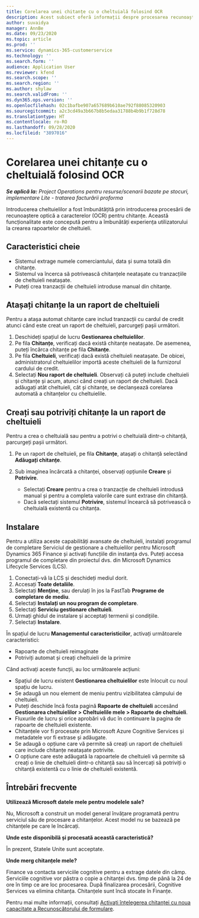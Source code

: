 ```yaml
---
title: Corelarea unei chitanțe cu o cheltuială folosind OCR
description: Acest subiect oferă informații despre procesarea recunoașterii optice a caracterelor (OCR) pentru chitanțe.
author: suvaidya
manager: AnnBe
ms.date: 09/23/2020
ms.topic: article
ms.prod: ''
ms.service: dynamics-365-customerservice
ms.technology: ''
ms.search.form: ''
audience: Application User
ms.reviewer: kfend
ms.search.scope: ''
ms.search.region: ''
ms.author: shylaw
ms.search.validFrom: ''
ms.dyn365.ops.version: ''
ms.openlocfilehash: 02c1bafbe907a657689b610ae792f88085320903
ms.sourcegitcommit: a2c3cd49a3b667b8b5edaa31788b4b9b1f728d78
ms.translationtype: HT
ms.contentlocale: ro-RO
ms.lasthandoff: 09/28/2020
ms.locfileid: "3897016"
---
```

# <a name="match-a-receipt-to-an-expense-using-ocr"></a>Corelarea unei chitanțe cu o cheltuială folosind OCR

_**Se aplică la:** Project Operations pentru resurse/scenarii bazate pe stocuri, implementare Lite - tratarea facturării proforma_

Introducerea cheltuielilor a fost îmbunătățită prin introducerea procesării de recunoaștere optică a caracterelor (OCR) pentru chitanțe. Această funcționalitate este concepută pentru a îmbunătăți experiența utilizatorului la crearea rapoartelor de cheltuieli.

## <a name="key-features"></a>Caracteristici cheie

- Sistemul extrage numele comerciantului, data și suma totală din chitanțe.
- Sistemul va încerca să potrivească chitanțele neatașate cu tranzacțiile de cheltuieli neatașate.
- Puteți crea tranzacții de cheltuieli introduse manual din chitanțe.

## <a name="attach-receipts-to-an-expense-report"></a>Atașați chitanțe la un raport de cheltuieli

Pentru a atașa automat chitanțe care includ tranzacții cu cardul de credit atunci când este creat un raport de cheltuieli, parcurgeți pașii următori.

  1. Deschideți spațiul de lucru **Gestionarea cheltuielilor**.
  2. Pe fila **Chitanțe**, verificați dacă există chitanțe neatașate. De asemenea, puteți încărca chitanțe pe fila **Chitanțe**.
  3. Pe fila **Cheltuieli**, verificați dacă există cheltuieli neatașate. De obicei, administratorul cheltuielilor importă aceste cheltuieli de la furnizorul cardului de credit.
  4. Selectați **Nou raport de cheltuieli**. Observați că puteți include cheltuieli și chitanțe și acum, atunci când creați un raport de cheltuieli. Dacă adăugați atât cheltuieli, cât și chitanțe, se declanșează corelarea automată a chitanțelor cu cheltuielile.

## <a name="create-or-match-receipts-to-an-expense-report"></a>Creați sau potriviți chitanțe la un raport de cheltuieli
Pentru a crea o cheltuială sau pentru a potrivi o cheltuială dintr-o chitanță, parcurgeți pașii următori.

  1. Pe un raport de cheltuieli, pe fila **Chitanțe**, atașați o chitanță selectând **Adăugați chitanțe**.
  2. Sub imaginea încărcată a chitanței, observați opțiunile **Creare** și **Potrivire**.

      - Selectați **Creare** pentru a crea o tranzacție de cheltuieli introdusă manual și pentru a completa valorile care sunt extrase din chitanță.
      - Dacă selectați sistemul **Potrivire**, sistemul încearcă să potrivească o cheltuială existentă cu chitanța.

## <a name="installation"></a>Instalare

Pentru a utiliza aceste capabilități avansate de cheltuieli, instalați programul de completare Serviciul de gestionare a cheltuielilor pentru Microsoft Dynamics 365 Finance și activați funcțiile din instanța dvs. Puteți accesa programul de completare din proiectul dvs. din Microsoft Dynamics Lifecycle Services (LCS).

1. Conectați-vă la LCS și deschideți mediul dorit.
2. Accesați **Toate detaliile**.
3. Selectați **Menţine**, sau derulați în jos la FastTab **Programe de completare de mediu**.
4. Selectați **Instalați un nou program de completare**.
5. Selectați **Serviciu gestionare cheltuieli**.
6. Urmați ghidul de instalare și acceptați termenii și condițiile.
7. Selectați **Instalare**.

În spațiul de lucru **Managementul caracteristicilor**, activați următoarele caracteristici:

- Rapoarte de cheltuieli reimaginate
- Potriviți automat și creați cheltuieli de la primire

Când activați aceste funcții, au loc următoarele acțiuni:

- Spațiul de lucru existent **Gestionarea cheltuielilor** este înlocuit cu noul spațiu de lucru.
- Se adaugă un nou element de meniu pentru vizibilitatea câmpului de cheltuieli.
- Puteți deschide încă fosta pagină **Rapoarte de cheltuieli** accesând **Gestionarea cheltuielilor > Cheltuielile mele > Rapoarte de cheltuieli**.
- Fluxurile de lucru și orice aprobări vă duc în continuare la pagina de rapoarte de cheltuieli existente.
- Chitanțele vor fi procesate prin Microsoft Azure Cognitive Services și metadatele vor fi extrase și adăugate.
- Se adaugă o opțiune care vă permite să creați un raport de cheltuieli care include chitanțe neatașate potrivite.
- O opțiune care este adăugată la rapoartele de cheltuieli vă permite să creați o linie de cheltuieli dintr-o chitanță sau să încercați să potriviți o chitanță existentă cu o linie de cheltuieli existentă.

## <a name="frequently-asked-questions"></a>Întrebări frecvente

**Utilizează Microsoft datele mele pentru modelele sale?**

Nu, Microsoft a construit un model general învățare programată pentru serviciul său de procesare a chitanțelor. Acest model nu se bazează pe chitanțele pe care le încărcați.

**Unde este disponibilă și procesată această caracteristică?**

În prezent, Statele Unite sunt acceptate.

**Unde merg chitanțele mele?**

Finance va contacta serviciile cognitive pentru a extrage datele din câmp. Serviciile cognitive vor păstra o copie a chitanței dvs. timp de până la 24 de ore în timp ce are loc procesarea. După finalizarea procesării, Cognitive Services va elimina chitanța. Chitanțele sunt încă stocate în Finanțe.

Pentru mai multe informații, consultați [Activați înțelegerea chitanței cu noua capacitate a Recunoscătorului de formulare](https://azure.microsoft.com/blog/enable-receipt-understanding-with-form-recognizer-s-new-capability/).
